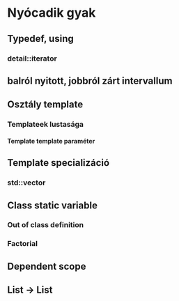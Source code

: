 # Nyócadik gyak

## Typedef, using
### detail::iterator

## balról nyitott, jobbról zárt intervallum

## Osztály template
### Templateek lustasága
#### Template template paraméter

## Template specializáció
### std::vector<bool>
## Class static variable
### Out of class definition
### Factorial

## Dependent scope

## List -> List <T>
